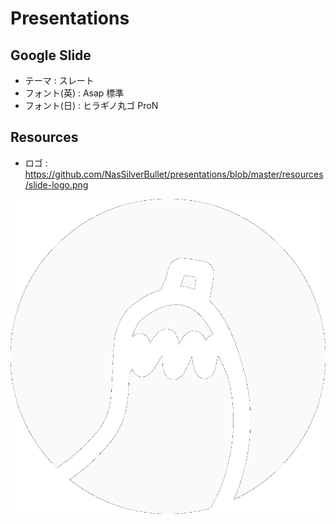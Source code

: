 # Presentations

## Google Slide

- テーマ : スレート
- フォント(英) : Asap 標準
- フォント(日) : ヒラギノ丸ゴ ProN

## Resources

- ロゴ : https://github.com/NasSilverBullet/presentations/blob/master/resources/slide-logo.png

![slide-logo](resources/slide-logo.png)
